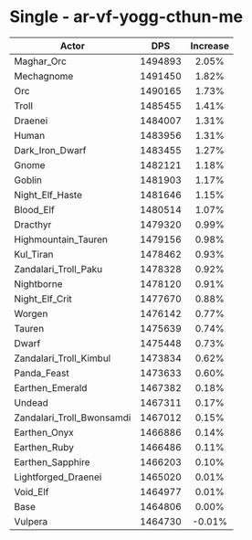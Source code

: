 # Single - ar-vf-yogg-cthun-me
| Actor | DPS | Increase |
|---|:---:|:---:|
|Maghar_Orc|1494893|2.05%|
|Mechagnome|1491450|1.82%|
|Orc|1490165|1.73%|
|Troll|1485455|1.41%|
|Draenei|1484007|1.31%|
|Human|1483956|1.31%|
|Dark_Iron_Dwarf|1483455|1.27%|
|Gnome|1482121|1.18%|
|Goblin|1481903|1.17%|
|Night_Elf_Haste|1481646|1.15%|
|Blood_Elf|1480514|1.07%|
|Dracthyr|1479320|0.99%|
|Highmountain_Tauren|1479156|0.98%|
|Kul_Tiran|1478462|0.93%|
|Zandalari_Troll_Paku|1478328|0.92%|
|Nightborne|1478120|0.91%|
|Night_Elf_Crit|1477670|0.88%|
|Worgen|1476142|0.77%|
|Tauren|1475639|0.74%|
|Dwarf|1475448|0.73%|
|Zandalari_Troll_Kimbul|1473834|0.62%|
|Panda_Feast|1473633|0.60%|
|Earthen_Emerald|1467382|0.18%|
|Undead|1467311|0.17%|
|Zandalari_Troll_Bwonsamdi|1467012|0.15%|
|Earthen_Onyx|1466886|0.14%|
|Earthen_Ruby|1466486|0.11%|
|Earthen_Sapphire|1466203|0.10%|
|Lightforged_Draenei|1465020|0.01%|
|Void_Elf|1464977|0.01%|
|Base|1464806|0.00%|
|Vulpera|1464730|-0.01%|
